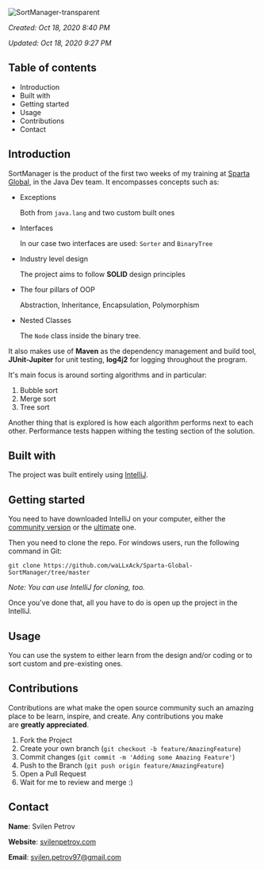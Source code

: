 ![SortManager-transparent](https://user-images.githubusercontent.com/15944458/96385054-3b6b1f80-1189-11eb-9469-35e9bf33a148.png)

*Created: Oct 18, 2020 8:40 PM*

*Updated: Oct 18, 2020 9:27 PM*

## Table of contents

- Introduction
- Built with
- Getting started
- Usage
- Contributions
- Contact

## Introduction

SortManager is the product of the first two weeks of my training at [Sparta Global](https://www.spartaglobal.com/), in the Java Dev team. It encompasses concepts such as:

- Exceptions

    Both from `java.lang` and two custom built ones

- Interfaces

    In our case two interfaces are used: `Sorter` and `BinaryTree`

- Industry level design

    The project aims to follow **SOLID** design principles

- The four pillars of OOP

    Abstraction, Inheritance, Encapsulation, Polymorphism

- Nested Classes

    The `Node` class inside the binary tree.

It also makes use of **Maven** as the dependency management and build tool, **JUnit-Jupiter** for unit testing, **log4j2** for logging throughout the program.

It's main focus is around sorting algorithms and in particular:

1. Bubble sort
2. Merge sort
3. Tree sort

Another thing that is explored is how each algorithm performs next to each other. Performance tests happen withing the testing section of the solution.

## Built with

The project was built entirely using [IntelliJ](https://www.jetbrains.com/idea/). 

## Getting started

You need to have downloaded IntelliJ on your computer, either the [community version](https://www.jetbrains.com/idea/download/download-thanks.html?platform=windows&code=IIC) or the [ultimate](https://www.jetbrains.com/idea/download/download-thanks.html?platform=windows) one.

Then you need to clone the repo. For windows users, run the following command in Git:

`git clone https://github.com/waLLxAck/Sparta-Global-SortManager/tree/master`

*Note: You can use IntelliJ for cloning, too.*

Once you've done that, all you have to do is open up the project in the IntelliJ.

## Usage

You can use the system to either learn from the design and/or coding or to sort custom and pre-existing ones. 

## Contributions

Contributions are what make the open source community such an amazing place to be learn, inspire, and create. Any contributions you make are **greatly appreciated**.

1. Fork the Project
2. Create your own branch (`git checkout -b feature/AmazingFeature`)
3. Commit changes (`git commit -m 'Adding some Amazing Feature'`)
4. Push to the Branch (`git push origin feature/AmazingFeature`)
5. Open a Pull Request
6. Wait for me to review and merge :)

## Contact

**Name**: Svilen Petrov 

**Website**: [svilenpetrov.com](http://svilenpetrov.com) 

**Email**: svilen.petrov97@gmail.com
